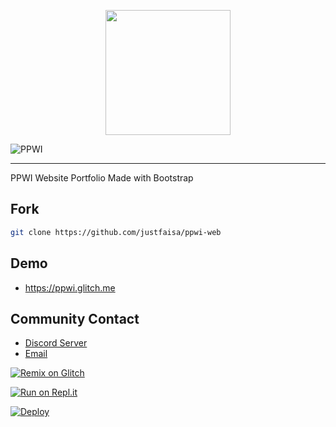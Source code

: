 <p align="center"><img src="https://forthebadge.com/images/featured/featured-built-with-love.svg" width="200"></p>

![PPWI](https://cdn.discordapp.com/attachments/793671676906569741/848430266293026828/20210516_165503.jpg)

-------
PPWI Website Portfolio Made with Bootstrap

## Fork
```bash
git clone https://github.com/justfaisa/ppwi-web
```
## Demo
- https://ppwi.glitch.me

## Community Contact
- [Discord Server](https://discord.gg/nykwJmmrXz)
- [Email](mailto:support@ppwi.com)

[![Remix on Glitch](https://cdn.glitch.com/2703baf2-b643-4da7-ab91-7ee2a2d00b5b%2Fremix-button.svg)](https://glitch.com/edit/#!/import/github/justfaisa/ppwi-web)

[![Run on Repl.it](https://repl.it/badge/github/justfaisa/ppwi-web)](https://repl.it/github/justfaisa/ppwi-web)

[![Deploy](https://www.herokucdn.com/deploy/button.svg)](https://heroku.com/deploy?template=https://github.com/justfaisa/ppwi-web)
